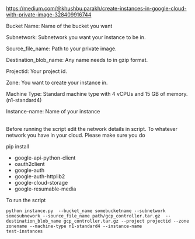 https://medium.com/@khushbu.parakh/create-instances-in-google-cloud-with-private-image-328409916744

<p> Bucket Name: Name of the bucket you want </p>
<p> Subnetwork: Subnetwork you want your instance to be in. </p>
<p>Source_file_name: Path to your private image.</p>
<p> Destination_blob_name: Any name needs to in gzip format. </p>
<p> Projectid: Your project id. </p>
<p> Zone: You want to create your instance in. </p>
<p> Machine Type: Standard machine type with 4 vCPUs and 15 GB of memory. (n1-standard4)</p>
<p> Instance-name: Name of your instance </p> 
<br>
Before running the script edit the network details in script. To whatever network you have in your cloud. 
Please make sure you do 

 pip install 

- google-api-python-client
- oauth2client
- google-auth
- google-auth-httplib2
- google-cloud-storage
- google-resumable-media

To run the script 

```
python instance.py  --bucket_name somebucketname --subnetwork somesubnework --source_file_name path/gcp_controller.tar.gz  --destination_blob_name gcp_controller.tar.gz --project projectid --zone zonename --machine-type n1-standard4 --instance-name
test-instances
```
